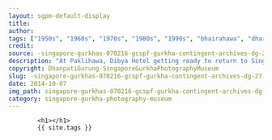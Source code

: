 ```yaml
---
layout: sgpm-default-display
title: 
author: 
tags: ["1950s", "1960s", "1970s", "1980s", "1990s", "bhairahawa", "dharan", "gurkhas", "kathmandu", "nepal", "pokhara", "singapore", "singapore gurkha archive", "singapore gurkha old photographs", "singapore gurkha photography museum", "singapore gurkhas"]
credit: 
source: -singapore-gurkhas-070216-gcspf-gurkha-contingent-archives-dg-27
description: "At Paklihawa, Dibya Hotel getting ready to return to Singapore. Taking a ship to Gorkaphor, Banaras and then Calcutta. Take about 2-3 weeks from Calcutta to Singapore. Date: Late 1960s."
copyright: DhanpatiGurung-SingaporeGurkhaPhotographyMuseum
slug: -singapore-gurkhas-070216-gcspf-gurkha-contingent-archives-dg-27
date: 2014-10-07
img_path: singapore-gurkhas-070216-gcspf-gurkha-contingent-archives-dg-27.jpg
category: singapore-gurkha-photography-museum
---
```

	 		

	 		<h1></h1>
	 		{{ site.tags }}
	 		
